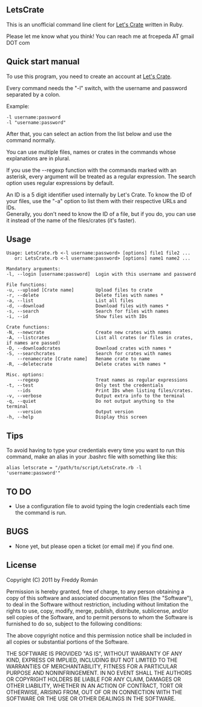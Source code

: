 LetsCrate
---------

This is an unofficial command line client for [Let's Crate](http://letscrate.com) written in Ruby.

Please let me know what you think! You can reach me at frcepeda AT gmail DOT com

Quick start manual
------------------

To use this program, you need to create an account at [Let's Crate](http://letscrate.com).

Every command needs the "-l" switch, with the username and password separated by a
colon.

Example: 

    -l username:password  
    -l "username:password"
    
After that, you can select an action from the list below and use the command normally.

You can use multiple files, names or crates in the commands whose explanations
are in plural.

If you use the --regexp function with the commands marked with an asterisk, every argument
will be treated as a regular expression. The search option uses regular expressions
by default.

An ID is a 5 digit identifier used internally by Let's Crate. 
To know the ID of your files, use the "-a" option to list them with their respective URLs and IDs.  
Generally, you don't need to know the ID of a file, but if you do, you can use it
instead of the name of the files/crates (it's faster).

Usage
-----

    Usage: LetsCrate.rb <-l username:password> [options] file1 file2 ...
       or: LetsCrate.rb <-l username:password> [options] name1 name2 ...

	Mandatory arguments:
    -l, --login [username:password]  Login with this username and password

	File functions:
    -u, --upload [Crate name]        Upload files to crate
    -r, --delete                     Delete files with names *
    -a, --list                       List all files
    -d, --download                   Download files with names *
    -s, --search                     Search for files with names
    -i, --id                         Show files with IDs

	Crate functions:
    -N, --newcrate                   Create new crates with names
    -A, --listcrates                 List all crates (or files in crates, if names are passed)
    -D, --downloadcrates             Download crates with names *
    -S, --searchcrates               Search for crates with names
        --renamecrate [Crate name]   Rename crate to name
    -R, --deletecrate                Delete crates with names *

	Misc. options:
        --regexp                     Treat names as regular expressions
    -t, --test                       Only test the credentials
        --ids                        Print IDs when listing files/crates.
    -v, --verbose                    Output extra info to the terminal
    -q, --quiet                      Do not output anything to the terminal
        --version                    Output version
    -h, --help                       Display this screen

Tips
----

To avoid having to type your credentials every time you want to run this command, make an alias
in your .bashrc file with something like this:

`alias letscrate = "/path/to/script/LetsCrate.rb -l 'username:password'"`

TO DO
-----

* Use a configuration file to avoid typing the login credentials each time the command is run.

BUGS
----

* None yet, but please open a ticket (or email me) if you find one.

License
-------

Copyright (C) 2011 by Freddy Román

Permission is hereby granted, free of charge, to any person obtaining a copy
of this software and associated documentation files (the "Software"), to deal
in the Software without restriction, including without limitation the rights
to use, copy, modify, merge, publish, distribute, sublicense, and/or sell
copies of the Software, and to permit persons to whom the Software is
furnished to do so, subject to the following conditions:

The above copyright notice and this permission notice shall be included in
all copies or substantial portions of the Software.

THE SOFTWARE IS PROVIDED "AS IS", WITHOUT WARRANTY OF ANY KIND, EXPRESS OR
IMPLIED, INCLUDING BUT NOT LIMITED TO THE WARRANTIES OF MERCHANTABILITY,
FITNESS FOR A PARTICULAR PURPOSE AND NONINFRINGEMENT. IN NO EVENT SHALL THE
AUTHORS OR COPYRIGHT HOLDERS BE LIABLE FOR ANY CLAIM, DAMAGES OR OTHER
LIABILITY, WHETHER IN AN ACTION OF CONTRACT, TORT OR OTHERWISE, ARISING FROM,
OUT OF OR IN CONNECTION WITH THE SOFTWARE OR THE USE OR OTHER DEALINGS IN
THE SOFTWARE.